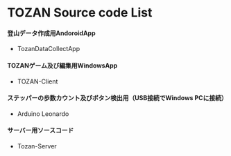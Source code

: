 # TOZAN Source code List 

#### 登山データ作成用AndoroidApp
 -  TozanDataCollectApp
 
#### TOZANゲーム及び編集用WindowsApp
 -  TOZAN-Client

#### ステッパーの歩数カウント及びボタン検出用（USB接続でWindows PCに接続）
 -  Arduino Leonardo

#### サーバー用ソースコード
 -  Tozan-Server
